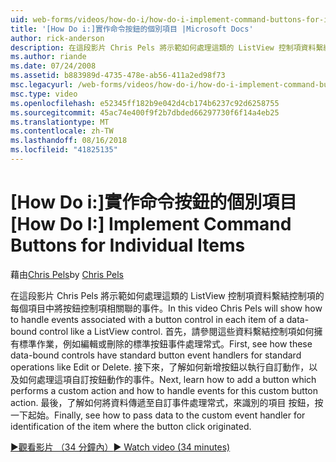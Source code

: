 ```yaml
---
uid: web-forms/videos/how-do-i/how-do-i-implement-command-buttons-for-individual-items
title: '[How Do i:]實作命令按鈕的個別項目 |Microsoft Docs'
author: rick-anderson
description: 在這段影片 Chris Pels 將示範如何處理這類的 ListView 控制項資料繫結控制項的每個項目中將按鈕控制項相關聯的事件。 第一個...
ms.author: riande
ms.date: 07/24/2008
ms.assetid: b883989d-4735-478e-ab56-411a2ed98f73
msc.legacyurl: /web-forms/videos/how-do-i/how-do-i-implement-command-buttons-for-individual-items
msc.type: video
ms.openlocfilehash: e52345ff182b9e042d4cb174b6237c92d6258755
ms.sourcegitcommit: 45ac74e400f9f2b7dbded66297730f6f14a4eb25
ms.translationtype: MT
ms.contentlocale: zh-TW
ms.lasthandoff: 08/16/2018
ms.locfileid: "41825135"
---
```

<a name="how-do-i-implement-command-buttons-for-individual-items"></a><span data-ttu-id="daa61-104">[How Do i:]實作命令按鈕的個別項目</span><span class="sxs-lookup"><span data-stu-id="daa61-104">[How Do I:] Implement Command Buttons for Individual Items</span></span>
====================
<span data-ttu-id="daa61-105">藉由[Chris Pels](https://twitter.com/chrispels)</span><span class="sxs-lookup"><span data-stu-id="daa61-105">by [Chris Pels](https://twitter.com/chrispels)</span></span>

<span data-ttu-id="daa61-106">在這段影片 Chris Pels 將示範如何處理這類的 ListView 控制項資料繫結控制項的每個項目中將按鈕控制項相關聯的事件。</span><span class="sxs-lookup"><span data-stu-id="daa61-106">In this video Chris Pels will show how to handle events associated with a button control in each item of a data-bound control like a ListView control.</span></span> <span data-ttu-id="daa61-107">首先，請參閱這些資料繫結控制項如何擁有標準作業，例如編輯或刪除的標準按鈕事件處理常式。</span><span class="sxs-lookup"><span data-stu-id="daa61-107">First, see how these data-bound controls have standard button event handlers for standard operations like Edit or Delete.</span></span> <span data-ttu-id="daa61-108">接下來，了解如何新增按鈕以執行自訂動作，以及如何處理這項自訂按鈕動作的事件。</span><span class="sxs-lookup"><span data-stu-id="daa61-108">Next, learn how to add a button which performs a custom action and how to handle events for this custom button action.</span></span> <span data-ttu-id="daa61-109">最後，了解如何將資料傳遞至自訂事件處理常式，來識別的項目 按鈕，按一下起始。</span><span class="sxs-lookup"><span data-stu-id="daa61-109">Finally, see how to pass data to the custom event handler for identification of the item where the button click originated.</span></span>

[<span data-ttu-id="daa61-110">&#9654;觀看影片 （34 分鐘內）</span><span class="sxs-lookup"><span data-stu-id="daa61-110">&#9654; Watch video (34 minutes)</span></span>](https://channel9.msdn.com/Blogs/ASP-NET-Site-Videos/how-do-i-implement-command-buttons-for-individual-items)
